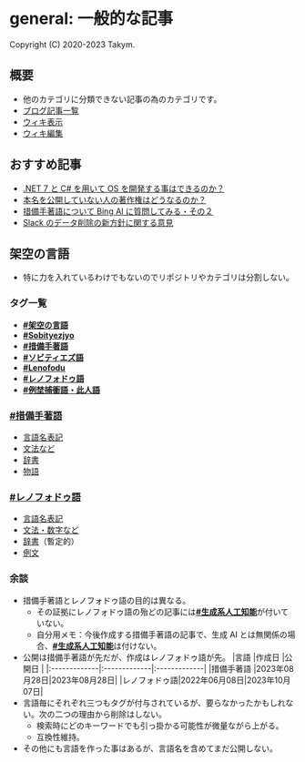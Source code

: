 # general: 一般的な記事
Copyright (C) 2020-2023 Takym.

## 概要
* 他のカテゴリに分類できない記事の為のカテゴリです。
* [ブログ記事一覧](./posts.md)
* [ウィキ表示](https://takym.github.io/wiki/general)
* [ウィキ編集](https://github.com/Takym/takym.github.io/wiki)

## おすすめ記事
* [.NET 7 と C# を用いて OS を開発する事はできるのか？](./2022/12/25/osdotnet.html)
* [本名を公開していない人の著作権はどうなるのか？](./2023/05/02/copyright.html)
* [措備手著語について Bing AI に質問してみる・その２](./2023/10/05/sobityezjyo_bing_ai.html)
* [Slack のデータ削除の新方針に関する意見](./2024/06/27-slack-data-removal.html)

## 架空の言語
* 特に力を入れているわけでもないのでリポジトリやカテゴリは分割しない。

### タグ一覧
* [**#架空の言語**](../tags.html#架空の言語)
* [**#Sobityezjyo**](../tags.html#Sobityezjyo)
* [**#措備手著語**](../tags.html#措備手著語)
* [**#ソビティエズ語**](../tags.html#ソビティエズ語)
* [**#Lenofodu**](../tags.html#Lenofodu)
* [**#レノフォドゥ語**](../tags.html#レノフォドゥ語)
* [**#例埜捕衝語・此人語**](../tags.html#例埜捕衝語・此人語)

### [**#措備手著語**](../tags.html#措備手著語)
* [言語名表記](./2023/10/05/sobityezjyo_spells.html)
* [文法など](./2023/08/28/sobityezjyo.html)
* [辞書](./2023/08/28/sobityezjyo_dict.html)
* [物語](./2023/08/29/sobityezjyo_story.html)

### [**#レノフォドゥ語**](../tags.html#レノフォドゥ語)
* [言語名表記](./2023/10/05/lenofodu_spells.html)
* [文法・数字など](./2023/10/07/lenofodu.html)
* [辞書](./2023/10/07/lenofodu_dict_simple.html)（暫定的）
* [例文](./2023/10/07/lenofodu_examples.html)

### 余談
* 措備手著語とレノフォドゥ語の目的は異なる。
	* その証拠にレノフォドゥ語の殆どの記事には[**#生成系人工知能**](../tags.html#生成系人工知能)が付いていない。
	* 自分用メモ：今後作成する措備手著語の記事で、生成 AI とは無関係の場合、[**#生成系人工知能**](../tags.html#生成系人工知能)は付けない。
* 公開は措備手著語が先だが、作成はレノフォドゥ語が先。
	|言語          |作成日        |公開日        |
	|:-------------|:-------------|:-------------|
	|措備手著語    |2023年08月28日|2023年08月28日|
	|レノフォドゥ語|2022年06月08日|2023年10月07日|
* 言語毎にそれぞれ三つもタグが付与されているが、要らなかったかもしれない。次の二つの理由から削除はしない。
	* 検索時にどのキーワードでも引っ掛かる可能性が微量ながら上がる。
	* 互換性維持。
* その他にも言語を作った事はあるが、言語名を含めてまだ公開しない。
